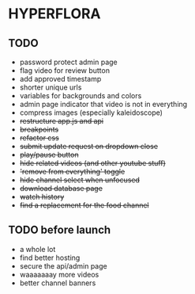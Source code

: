 # HYPERFLORA

## TODO
- password protect admin page
- flag video for review button
- add approved timestamp
- shorter unique urls
- variables for backgrounds and colors
- admin page indicator that video is not in everything
- compress images (especially kaleidoscope) 
- ~~restructure app.js and api~~
- ~~breakpoints~~
- ~~refactor css~~
- ~~submit update request on dropdown close~~
- ~~play/pause button~~
- ~~hide related videos (and other youtube stuff)~~
- ~~'remove from everything' toggle~~
- ~~hide channel select when unfocused~~
- ~~download database page~~
- ~~watch history~~
- ~~find a replacement for the food channel~~

## TODO before launch
- a whole lot
- find better hosting
- secure the api/admin page
- waaaaaaay more videos
- better channel banners
